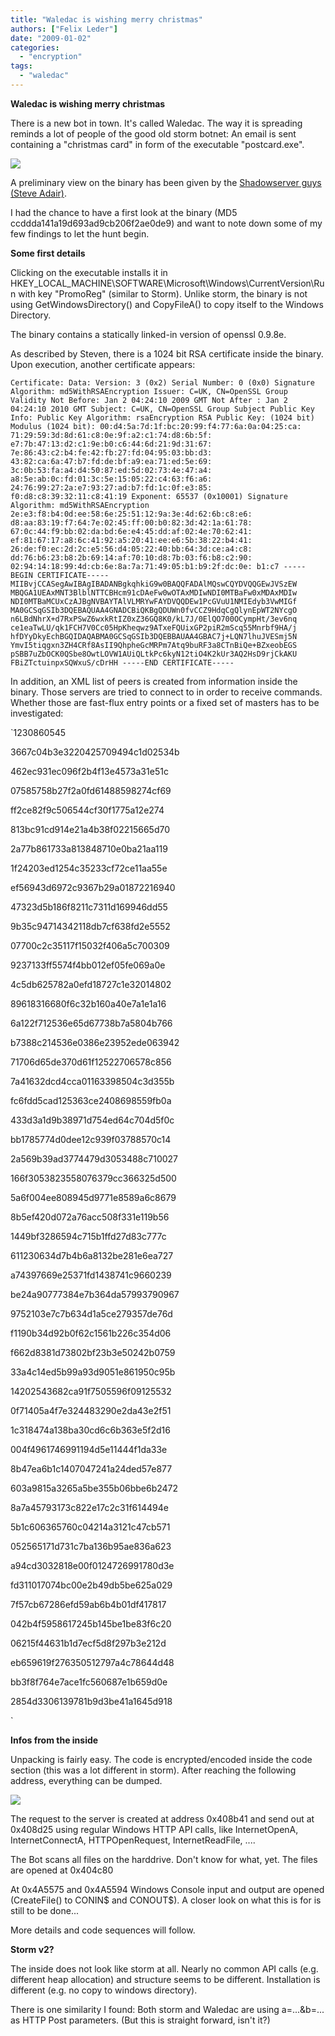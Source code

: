 ```yaml
---
title: "Waledac is wishing merry christmas"
authors: ["Felix Leder"]
date: "2009-01-02"
categories: 
  - "encryption"
tags: 
  - "waledac"
---
```


**Waledac is wishing merry christmas**

There is a new bot in town. It's called Waledac. The way it is spreading reminds a lot of people of the good old storm botnet: An email is sent containing a "christmas card" in form of the executable "postcard.exe".

![](images/drupal_image_324.png)

A preliminary view on the binary has been given by the [Shadowserver guys (Steve Adair)](http://www.shadowserver.org/wiki/pmwiki.php?n=Calendar.20081231).

I had the chance to have a first look at the binary (MD5 ccddda141a19d693ad9cb206f2ae0de9) and want to note down some of my few findings to let the hunt begin.

**Some first details**

Clicking on the executable installs it in HKEY\_LOCAL\_MACHINE\\SOFTWARE\\Microsoft\\Windows\\CurrentVersion\\Run with key "PromoReg" (similar to Storm). Unlike storm, the binary is not using GetWindowsDirectory() and CopyFileA() to copy itself to the Windows Directory.

The binary contains a statically linked-in version of openssl 0.9.8e.

As described by Steven, there is a 1024 bit RSA certificate inside the binary. Upon execution, another certificate appears:

`Certificate: Data: Version: 3 (0x2) Serial Number: 0 (0x0) Signature Algorithm: md5WithRSAEncryption Issuer: C=UK, CN=OpenSSL Group Validity Not Before: Jan 2 04:24:10 2009 GMT Not After : Jan 2 04:24:10 2010 GMT Subject: C=UK, CN=OpenSSL Group Subject Public Key Info: Public Key Algorithm: rsaEncryption RSA Public Key: (1024 bit) Modulus (1024 bit): 00:d4:5a:7d:1f:bc:20:99:f4:77:6a:0a:04:25:ca: 71:29:59:3d:8d:61:c8:0e:9f:a2:c1:74:d8:6b:5f: e7:7b:47:13:d2:c1:9e:b0:c6:44:6d:21:9d:31:67: 7e:86:43:c2:b4:fe:42:fb:27:fd:04:95:03:bb:d3: 43:82:ca:6a:47:b7:fd:de:bf:a9:ea:71:ed:5e:69: 3c:0b:53:fa:a4:d4:50:87:ed:5d:02:73:4e:47:a4: a8:5e:ab:0c:fd:01:3c:5e:15:05:22:c4:63:f6:a6: 24:76:99:27:2a:e7:93:27:ad:b7:fd:1c:0f:e3:85: f0:d8:c8:39:32:11:c8:41:19 Exponent: 65537 (0x10001) Signature Algorithm: md5WithRSAEncryption 2e:e3:f8:b4:0d:ee:58:6e:25:51:12:9a:3e:4d:62:6b:c8:e6: d8:aa:83:19:f7:64:7e:02:45:ff:00:b0:82:3d:42:1a:61:78: 67:0c:44:f9:bb:02:da:bd:6e:e4:45:dd:af:02:4e:70:62:41: ef:81:67:17:a8:6c:41:92:a5:20:41:ee:e6:5b:38:22:b4:41: 26:de:f0:ec:2d:2c:e5:56:d4:05:22:40:bb:64:3d:ce:a4:c8: dd:76:b6:23:b8:2b:69:14:af:70:10:d8:7b:03:f6:b8:c2:90: 02:94:14:18:99:4d:cb:6e:8a:7a:71:49:05:b1:b9:2f:dc:0e: b1:c7 -----BEGIN CERTIFICATE----- MIIBvjCCASegAwIBAgIBADANBgkqhkiG9w0BAQQFADAlMQswCQYDVQQGEwJVSzEW MBQGA1UEAxMNT3BlblNTTCBHcm91cDAeFw0wOTAxMDIwNDI0MTBaFw0xMDAxMDIw NDI0MTBaMCUxCzAJBgNVBAYTAlVLMRYwFAYDVQQDEw1PcGVuU1NMIEdyb3VwMIGf MA0GCSqGSIb3DQEBAQUAA4GNADCBiQKBgQDUWn0fvCCZ9HdqCgQlynEpWT2NYcgO n6LBdNhrX+d7RxPSwZ6wxkRtIZ0xZ36GQ8K0/kL7J/0ElQO700OCympHt/3ev6nq ce1eaTwLU/qk1FCH7V0Cc05HpKheqwz9ATxeFQUixGP2piR2mScq55Mnrbf9HA/j hfDYyDkyEchBGQIDAQABMA0GCSqGSIb3DQEBBAUAA4GBAC7j+LQN7lhuJVESmj5N YmvI5tiqgxn3ZH4CRf8AsII9QhpheGcMRPm7Atq9buRF3a8CTnBiQe+BZxeobEGS pSBB7uZbOCK0QSbe8OwtLOVW1AUiQLtkPc6kyN12tiO4K2kUr3AQ2HsD9rjCkAKU FBiZTctuinpxSQWxuS/cDrHH -----END CERTIFICATE-----`

In addition, an XML list of peers is created from information inside the binary. Those servers are tried to connect to in order to receive commands. Whether those are fast-flux entry points or a fixed set of masters has to be investigated:

`1230860545

3667c04b3e3220425709494c1d02534b

462ec931ec096f2b4f13e4573a31e51c

07585758b27f2a0fd61488598274cf69

ff2ce82f9c506544cf30f1775a12e274

813bc91cd914e21a4b38f02215665d70

2a77b861733a813848710e0ba21aa119

1f24203ed1254c35233cf72ce11aa55e

ef56943d6972c9367b29a01872216940

47323d5b186f8211c7311d169946dd55

9b35c94714342118db7cf638fd2e5552

07700c2c35117f15032f406a5c700309

9237133ff5574f4bb012ef05fe069a0e

4c5db625782a0efd18727c1e32014802

89618316680f6c32b160a40e7a1e1a16

6a122f712536e65d67738b7a5804b766

b7388c214536e0386e23952ede063942

71706d65de370d61f12522706578c856

7a41632dcd4cca01163398504c3d355b

fc6fdd5cad125363ce2408698559fb0a

433d3a1d9b38971d754ed64c704d5f0c

bb1785774d0dee12c939f03788570c14

2a569b39ad3774479d3053488c710027

166f3053823558076379cc366325d500

5a6f004ee808945d9771e8589a6c8679

8b5ef420d072a76acc508f331e119b56

1449bf3286594c715b1ffd27d83c777c

611230634d7b4b6a8132be281e6ea727

a74397669e25371fd1438741c9660239

be24a90777384e7b364da57993790967

9752103e7c7b634d1a5ce279357de76d

f1190b34d92b0f62c1561b226c354d06

f662d8381d73802bf23b3e50242b0759

33a4c14ed5b99a93d9051e861950c95b

14202543682ca91f7505596f09125532

0f71405a4f7e324483290e2da43e2f51

1c318474a138ba30cd6c6b363e5f2d16

004f4961746991194d5e11444f1da33e

8b47ea6b1c1407047241a24ded57e877

603a9815a3265a5be355b06bbe6b2472

8a7a45793173c822e17c2c31f614494e

5b1c606365760c04214a3121c47cb571

052565171d731c7ba136b95ae836a623

a94cd3032818e00f0124726991780d3e

fd311017074bc00e2b49db5be625a029

7f57cb67286efd59ab6b4b01df417817

042b4f5958617245b145be1be83f6c20

06215f44631b1d7ecf5d8f297b3e212d

eb659619f276350512797a4c78644d48

bb3f8f764e7ace1fc560687e1b659d0e

2854d3306139781b9d3be41a1645d918

`

**Infos from the inside**

Unpacking is fairly easy. The code is encrypted/encoded inside the code section (this was a lot different in storm). After reaching the following address, everything can be dumped.

![](images/drupal_image_323.png)

The request to the server is created at address 0x408b41 and send out at 0x408d25 using regular Windows HTTP API calls, like InternetOpenA, InternetConnectA, HTTPOpenRequest, InternetReadFile, ....

The Bot scans all files on the harddrive. Don't know for what, yet. The files are opened at 0x404c80

At 0x4A5575 and 0x4A5594 Windows Console input and output are opened (CreateFile() to CONIN$ and CONOUT$). A closer look on what this is for is still to be done...

More details and code sequences will follow.

**Storm v2?**

The inside does not look like storm at all. Nearly no common API calls (e.g. different heap allocation) and structure seems to be different. Installation is different (e.g. no copy to windows directory).

There is one similarity I found: Both storm and Waledac are using a=...&b=... as HTTP Post parameters. (But this is straight forward, isn't it?)
